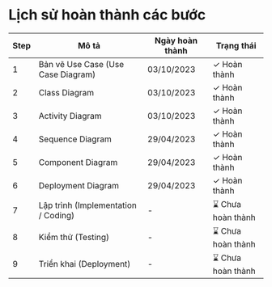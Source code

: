 # Lịch sử hoàn thành các bước

| Step | Mô tả | Ngày hoàn thành | Trạng thái |
| ---- | ----- | --- | ---- |
| 1 | Bản vẽ Use Case (Use Case Diagram) | 03/10/2023 | ✓ Hoàn thành |
| 2 | Class Diagram | 03/10/2023 | ✓ Hoàn thành |
| 3 | Activity Diagram | 03/10/2023 | ✓ Hoàn thành |
| 4 | Sequence Diagram | 29/04/2023 | ✓ Hoàn thành |
| 5 | Component Diagram | 29/04/2023 | ✓ Hoàn thành |
| 6 | Deployment Diagram | 29/04/2023 | ✓ Hoàn thành |
| 7 | Lập trình (Implementation / Coding) | - | ⌛ Chưa hoàn thành |
| 8 | Kiểm thử (Testing) | - | ⌛ Chưa hoàn thành |
| 9 | Triển khai (Deployment) | - | ⌛ Chưa hoàn thành |
